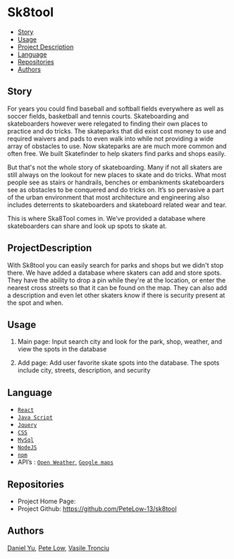 # Sk8tool
<!-- ![sk8Tool](./public/assets/background.jpg) -->
- [Story](#story)
- [Usage](#usage)
- [Project Description](#projectDescription)
- [Language](#language)
- [Repositories](#repositories)
- [Authors](#authors)


## Story

For years you could find baseball and softball fields everywhere as well as soccer 
fields, basketball and tennis courts. Skateboarding and skateboarders 
however were relegated to finding their own places to practice and do tricks.
The skateparks that did exist cost money to use and required waivers and pads 
to even walk into while not providing a wide array of obstacles to use. Now skateparks are are much more common and often free. We built Skatefinder to help skaters find parks and shops easily.

  But that's not the whole story of skateboarding. Many if not all skaters are still always on the lookout for new places to skate and do tricks. What most people see as stairs or handrails,
benches or embankments skateboarders see as obstacles to be conquered and 
do tricks on. It’s so pervasive a part of the urban environment that most 
architecture and engineering also includes deterrents to skateboarders and
skateboard related wear and tear.

  This is where Ska8Tool comes in. We’ve provided a database where 
 skateboarders can share and look up spots to skate at.


## ProjectDescription

  With Sk8tool you can easily search for parks and shops but we didn't stop there. We have added a database where skaters can add and store spots. They have the ability to drop a pin while they're at the location, or enter the nearest cross streets so that it can be found on the map. They can also add a description and even let other skaters know if there is security present at the spot and when. 
    
    

## Usage

1. Main page: Input search city and look for the park, shop, weather, and view the spots in the database

<!-- ![screenshot1](./screenshot/screenshot1.png) -->
2. Add page: Add user favorite skate spots into the database. The spots include city, streets, description, and security

<!-- ![screenshot2](./screenshot/screenshot2.png) -->


## Language

- [`React`](https://reactjs.org/)
- [`Java Script`](https://www.javascript.com/)
- [`Jquery`](https://jquery.com/)
- [`CSS`](https://en.wikipedia.org/wiki/CSS)
- [`MySql`](https://www.mysql.com/)
- [`NodeJS`](https://nodejs.org/en/)
- [`npm`](https://www.npmjs.com/)
- API’s : [`Open Weather`](https://openweathermap.org/api), [`Google maps`](https://developers.google.com/apis-explorer)



## Repositories
* Project Home Page: 
* Project Github: https://github.com/PeteLow-13/sk8tool

## Authors
 [Daniel Yu](https://github.com/DanielYu0864), [Pete Low](https://github.com/PeteLow-13), [Vasile Tronciu](https://github.com/tronciu92)